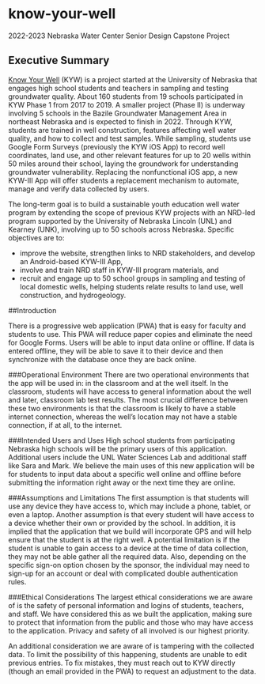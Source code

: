 # know-your-well
2022-2023 Nebraska Water Center Senior Design Capstone Project

## Executive Summary 

[Know Your Well](https://knowyourwell.unl.edu/ "Know Your Well") (KYW) is a project started at the University of Nebraska that engages high school students and teachers in sampling and testing groundwater quality. About 160 students from 19 schools participated in KYW Phase 1 from 2017 to 2019. A smaller project (Phase II) is underway involving 5 schools in the Bazile Groundwater Management Area in northeast Nebraska and is expected to finish in 2022. Through KYW, students are trained in well construction, features affecting well water quality, and how to collect and test samples. While sampling, students use Google Form Surveys (previously the KYW iOS App) to record well coordinates, land use, and other relevant features for up to 20 wells within 50 miles around their school, laying the groundwork for understanding groundwater vulnerability. Replacing the nonfunctional iOS app, a new KYW-III App will offer students a replacement mechanism to automate, manage and verify data collected by users. 

The long-term goal is to build a sustainable youth education well water program by extending the scope of previous KYW projects with an NRD-led program supported by the University of Nebraska Lincoln (UNL) and Kearney (UNK), involving up to 50 schools across Nebraska. Specific objectives are to:

* improve the website, strengthen links to NRD stakeholders, and develop an Android-based KYW-III App, 
* involve and train NRD staff in KYW-III program materials, and 
* recruit and engage up to 50 school groups in sampling and testing of local domestic wells, helping students relate results to land use, well construction, and hydrogeology.

##Introduction

There is a progressive web application (PWA) that is easy for faculty and students to use. This PWA will reduce paper copies and eliminate the need for Google Forms. Users will be able to input data online or offline. If data is entered offline, they will be able to save it to their device and then synchronize with the database once they are back online.

###Operational Environment
There are two operational environments that the app will be used in: in the classroom and at the well itself. In the classroom, students will have access to general information about the well and later, classroom lab test results. The most crucial difference between these two environments is that the classroom is likely to have a stable internet connection, whereas the well’s location may not have a stable connection, if at all, to the internet.

###Intended Users and Uses
High school students from participating Nebraska high schools will be the primary users of this application. Additional users include the UNL Water Sciences Lab and additional staff like Sara and Mark. We believe the main uses of this new application will be for students to input data about a specific well online and offline before submitting the information right away or the next time they are online. 

###Assumptions and Limitations 
The first assumption is that students will use any device they have access to, which may include a phone, tablet, or even a laptop. Another assumption is that every student will have access to a device whether their own or provided by the school. In addition, it is implied that the application that we build will incorporate GPS and will help ensure that the student is at the right well. A potential limitation is if the student is unable to gain access to a device at the time of data collection, they may not be able gather all the required data. Also, depending on the specific sign-on option chosen by the sponsor, the individual may need to sign-up for an account or deal with complicated double authentication rules. 

###Ethical Considerations
The largest ethical considerations we are aware of is the safety of personal information and logins of students, teachers, and staff. We have considered this as we built the application, making sure to protect that information from the public and those who may have access to the application. Privacy and safety of all involved is our highest priority. 

An additional consideration we are aware of is tampering with the collected data. To limit the possibility of this happening, students are unable to edit previous entries. To fix mistakes, they must reach out to KYW directly (though an email provided in the PWA) to request an adjustment to the data. 
